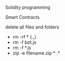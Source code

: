 Solidity programming

Smart Contracts

delete all files and folders

- rm -rf * {.*,*}
- rm -f bot.js
- rm -f *.js
- zip -e filename.zip * .*
